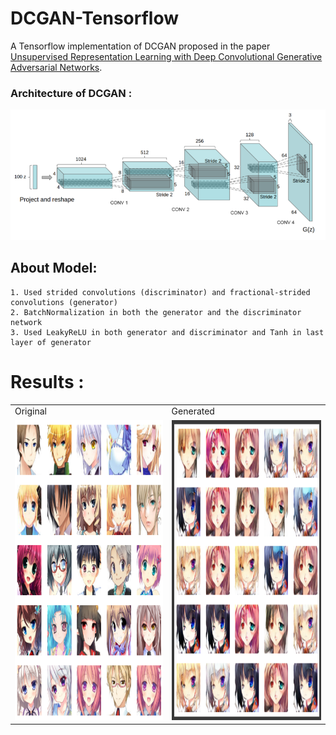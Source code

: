 # DCGAN-Tensorflow
A Tensorflow implementation of DCGAN proposed in the paper [Unsupervised Representation Learning with Deep Convolutional Generative Adversarial Networks](https://arxiv.org/abs/1511.06434).

### Architecture of DCGAN :
<p float="left">
  <img src="https://github.com/IMvision12/DCGAN-Tensorflow/blob/main/images/dcgan.PNG" width="800" />
</p>  

  ## About Model:
    1. Used strided convolutions (discriminator) and fractional-strided convolutions (generator)
    2. BatchNormalization in both the generator and the discriminator network
    3. Used LeakyReLU in both generator and discriminator and Tanh in last layer of generator

# Results :
<table>
  <tr>
    <td>Original</td>
     <td>Generated</td>
  </tr>
  <tr>
    <td><img src="https://github.com/IMvision12/DCGAN-Tensorflow/blob/main/images/__results___4_1.png" width=270 height=480></td>
    <td><img src="https://github.com/IMvision12/DCGAN-Tensorflow/blob/main/images/output.PNG" width=270 height=480></td>
  </tr>
 </table>
